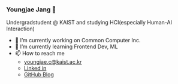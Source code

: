 ### Youngjae Jang 👋

Undergradstudent @ KAIST and studying HCI(especially Human-AI Interaction)
- 🔭 I’m currently working on Common Computer Inc.
- 🌱 I’m currently learning Frontend Dev, ML
- 📫 How to reach me
   - youngjae.c@kaist.ac.kr
   - [Linked in](https://www.linkedin.com/in/youngjae-jang-a3b9621ab/)
   - [GitHub Blog](https://youngjae99.github.io)

<!--
**youngjae99/youngjae99** is a ✨ _special_ ✨ repository because its `README.md` (this file) appears on your GitHub profile.

Here are some ideas to get you started:

- 🔭 I’m currently working on ...
- 🌱 I’m currently learning ...
- 👯 I’m looking to collaborate on ...
- 🤔 I’m looking for help with ...
- 💬 Ask me about ...
- 📫 How to reach me: ...
- 😄 Pronouns: ...
- ⚡ Fun fact: ...
-->
